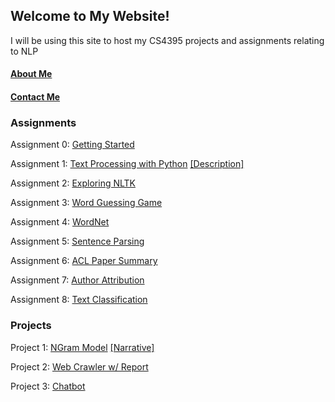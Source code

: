 ## Welcome to My Website!
I will be using this site to host my CS4395 projects and assignments relating to NLP

#### [About Me](https://kshi4234.github.io/CS4395-HLT/about)
#### [Contact Me](https://kshi4234.github.io/CS4395-HLT/contact)


### Assignments

Assignment 0: [Getting Started](https://github.com/kshi4234/CS4395-HLT/blob/main/assignments/assignment%200/Overview%20of%20NLP.pdf)

Assignment 1: [Text Processing with Python](https://github.com/kshi4234/CS4395-HLT/tree/main/assignments/assignment%201) [[Description]](https://kshi4234.github.io/CS4395-HLT/descriptions)

Assignment 2: [Exploring NLTK](https://github.com/kshi4234/CS4395-HLT/blob/main/assignments/assignment%202/Assignment%202.ipynb%20-%20Colaboratory.pdf)

Assignment 3: [Word Guessing Game](https://github.com/kshi4234/CS4395-HLT/tree/main/assignments/assignment%203)

Assignment 4: [WordNet](https://github.com/kshi4234/CS4395-HLT/blob/main/assignments/assignment%204)

Assignment 5: [Sentence Parsing](https://github.com/kshi4234/CS4395-HLT/tree/main/assignments/assignment%205)

Assignment 6: [ACL Paper Summary](https://github.com/kshi4234/CS4395-HLT/blob/main/assignments/ACL-Paper-Summary/ACL-Paper-Summary.pdf)

Assignment 7: [Author Attribution](https://github.com/kshi4234/CS4395-HLT/blob/main/assignments/Author%20Attribution/Author%20Attribution.ipynb%20-%20Colaboratory.pdf)

Assignment 8: [Text Classification](https://github.com/kshi4234/CS4395-HLT/tree/main/assignments/Text%20Classification)

### Projects

Project 1: [NGram Model](https://github.com/kshi4234/CS4395-HLT/tree/main/assignments/Ngrams) [[Narrative]](https://github.com/kshi4234/CS4395-HLT/blob/main/assignments/Ngrams/NGram%20Write%20Up.pdf)

Project 2: [Web Crawler w/ Report](https://github.com/kshi4234/CS4395-HLT/tree/main/assignments/Web%20Crawler)

Project 3: [Chatbot](https://github.com/kshi4234/CS4395-HLT/tree/main/assignments/Chatbot)
